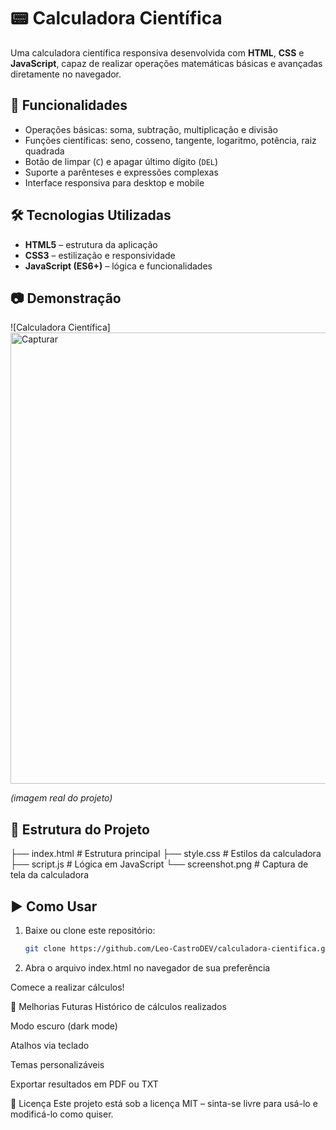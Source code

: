 # 📟 Calculadora Científica

Uma calculadora científica responsiva desenvolvida com **HTML**, **CSS** e **JavaScript**, capaz de realizar operações matemáticas básicas e avançadas diretamente no navegador.

## 🚀 Funcionalidades

- Operações básicas: soma, subtração, multiplicação e divisão  
- Funções científicas: seno, cosseno, tangente, logaritmo, potência, raiz quadrada  
- Botão de limpar (`C`) e apagar último dígito (`DEL`)  
- Suporte a parênteses e expressões complexas  
- Interface responsiva para desktop e mobile  

## 🛠️ Tecnologias Utilizadas

- **HTML5** – estrutura da aplicação  
- **CSS3** – estilização e responsividade  
- **JavaScript (ES6+)** – lógica e funcionalidades  

## 📷 Demonstração

![Calculadora Científica]<img width="1321" height="722" alt="Capturar" src="https://github.com/user-attachments/assets/f5fd2c5b-ab73-477f-9673-dd346fc15323" />

*(imagem real do projeto)*

## 📂 Estrutura do Projeto

├── index.html # Estrutura principal
├── style.css # Estilos da calculadora
├── script.js # Lógica em JavaScript
└── screenshot.png # Captura de tela da calculadora


## ▶️ Como Usar

1. Baixe ou clone este repositório:
   ```bash
   git clone https://github.com/Leo-CastroDEV/calculadora-cientifica.git

2. Abra o arquivo index.html no navegador de sua preferência

Comece a realizar cálculos!

📌 Melhorias Futuras
Histórico de cálculos realizados

Modo escuro (dark mode)

Atalhos via teclado

Temas personalizáveis

Exportar resultados em PDF ou TXT

📄 Licença
Este projeto está sob a licença MIT – sinta-se livre para usá-lo e modificá-lo como quiser.

